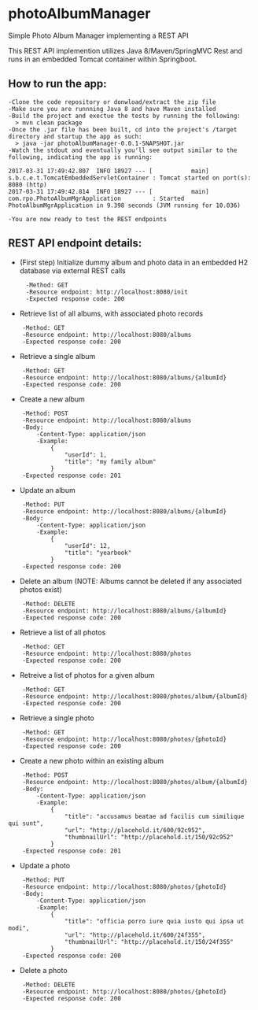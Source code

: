# photoAlbumManager
Simple Photo Album Manager implementing a REST API

This REST API implemention utilizes Java 8/Maven/SpringMVC Rest and runs in an embedded Tomcat container within Springboot.  

## How to run the app:
```
-Clone the code repository or donwload/extract the zip file 
-Make sure you are runnning Java 8 and have Maven installed
-Build the project and exectue the tests by running the following:
  > mvn clean package
-Once the .jar file has been built, cd into the project's /target directory and startup the app as such:
  > java -jar photoAlbumManager-0.0.1-SNAPSHOT.jar
-Watch the stdout and eventually you'll see output similar to the following, indicating the app is running: 

2017-03-31 17:49:42.807  INFO 18927 --- [           main] s.b.c.e.t.TomcatEmbeddedServletContainer : Tomcat started on port(s): 8080 (http)
2017-03-31 17:49:42.814  INFO 18927 --- [           main] com.rpo.PhotoAlbumMgrApplication         : Started PhotoAlbumMgrApplication in 9.398 seconds (JVM running for 10.036)

-You are now ready to test the REST endpoints
```

## REST API endpoint details:

- (First step) Initialize dummy album and photo data in an embedded H2 database via external REST calls 
```
     -Method: GET
     -Resource endpoint: http://localhost:8080/init
     -Expected response code: 200
```

- Retrieve list of all albums, with associated photo records
```
    -Method: GET
    -Resource endpoint: http://localhost:8080/albums
    -Expected response code: 200
```

- Retrieve a single album
```
    -Method: GET
    -Resource endpoint: http://localhost:8080/albums/{albumId}
    -Expected response code: 200
```

- Create a new album
```
    -Method: POST
    -Resource endpoint: http://localhost:8080/albums
    -Body: 
        -Content-Type: application/json
        -Example:
            {
                "userId": 1,
                "title": "my family album"
            }
    -Expected response code: 201
```

- Update an album
```
    -Method: PUT
    -Resource endpoint: http://localhost:8080/albums/{albumId}
    -Body: 
        -Content-Type: application/json
        -Example:
            {
                "userId": 12,
                "title": "yearbook"
            }
    -Expected response code: 200
```

- Delete an album (NOTE: Albums cannot be deleted if any associated photos exist)
```
    -Method: DELETE
    -Resource endpoint: http://localhost:8080/albums/{albumId}
    -Expected response code: 200
```

- Retrieve a list of all photos
```
    -Method: GET
    -Resource endpoint: http://localhost:8080/photos
    -Expected response code: 200
```

- Retreive a list of photos for a given album
```
    -Method: GET
    -Resource endpoint: http://localhost:8080/photos/album/{albumId}
    -Expected response code: 200
```
- Retrieve a single photo
```
    -Method: GET
    -Resource endpoint: http://localhost:8080/photos/{photoId}
    -Expected response code: 200
```

- Create a new photo within an existing album
```
    -Method: POST
    -Resource endpoint: http://localhost:8080/photos/album/{albumId}
    -Body: 
        -Content-Type: application/json
        -Example:
            {
                "title": "accusamus beatae ad facilis cum similique qui sunt",
                "url": "http://placehold.it/600/92c952",
                "thumbnailUrl": "http://placehold.it/150/92c952"
            }
    -Expected response code: 201
```

- Update a photo
```
    -Method: PUT
    -Resource endpoint: http://localhost:8080/photos/{photoId}
    -Body: 
        -Content-Type: application/json
        -Example:
            {
                "title": "officia porro iure quia iusto qui ipsa ut modi",
                "url": "http://placehold.it/600/24f355",
                "thumbnailUrl": "http://placehold.it/150/24f355"
            }
    -Expected response code: 200
```

- Delete a photo
```
    -Method: DELETE
    -Resource endpoint: http://localhost:8080/photos/{photoId}
    -Expected response code: 200
```
